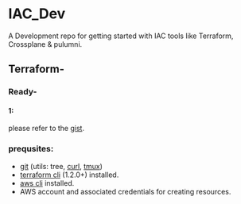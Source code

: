 # IAC_Dev
A Development repo for getting started with IAC tools like Terraform, Crossplane &amp; pulumni. 

## Terraform-

### Ready-

#### 1:
please refer to the [gist][tf_r_1-gist].


### prequsites:

- [git][git] (utils: tree, [curl][curl], [tmux][tmux])
- [terraform cli][tf-cli] (1.2.0+) installed.
- [aws cli][aws-cli] installed.
- AWS account and associated credentials for creating resources.

[git]: https://git-scm.com/book/en/v2/Getting-Started-Installing-Git
[curl]: https://curl.se/
[tmux]: https://github.com/tmux/tmux/wiki
[tf-cli]: https://developer.hashicorp.com/terraform/tutorials/aws-get-started/install-cli
[aws-cli]: https://docs.aws.amazon.com/cli/latest/userguide/getting-started-install.html

[tf_r_1-gist]: https://gist.github.com/Slvr-one/1f6f46af65e82c9653389141369b8c30